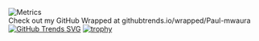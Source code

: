 ![Metrics](https://metrics.lecoq.io/Paul-mwaura?template=classic&achievements=1&isocalendar=1&languages=1&followup=1&introduction=1&sponsors=1&notable=1&isocalendar.duration=full-year&languages.limit=8&languages.threshold=0%25&languages.colors=github&languages.sections=most-used&languages.indepth=false&languages.analysis.timeout=15&languages.categories=markup%2C%20programming&languages.recent.categories=markup%2C%20programming&languages.recent.load=300&languages.recent.days=14&followup.sections=repositories&followup.indepth=false&achievements.threshold=C&achievements.secrets=true&achievements.display=detailed&achievements.limit=0&notable.from=organization&notable.repositories=false&notable.indepth=false&notable.types=commit&introduction.title=true&sponsors.sections=goal%2C%20about&config.timezone=Africa%2FNairobi)
<br>
Check out my GitHub Wrapped at githubtrends.io/wrapped/Paul-mwaura
[![GitHub Trends SVG](https://api.githubtrends.io/user/svg/Paul-mwaura/repos?time_range=one_year&loc_metric=changed&theme=dark)](https://githubtrends.io)
[![trophy](https://github-profile-trophy.vercel.app/?username=ryo-ma&theme=onedark)](https://github.com/ryo-ma/github-profile-trophy)

